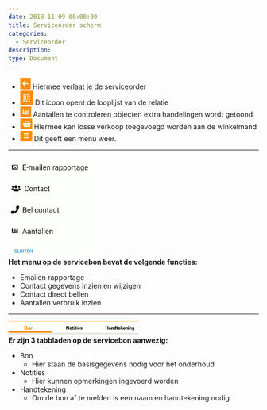 ```yaml
---
date: 2018-11-09 00:00:00
title: Serviceorder scherm
categories:
  - Serviceorder
description:
type: Document
---
```


- ![](/images/2018-11-09-09-08-44.png) Hiermee verlaat je de serviceorder
- ![](/images/2018-11-09-09-09-23.png) Dit icoon opent de looplijst van de relatie
- ![](/images/2018-11-09-09-09-48.png) Aantallen te controleren objecten extra handelingen wordt getoond
- ![](/images/2018-11-09-09-10-42.png) Hiermee kan losse verkoop toegevoegd worden aan de winkelmand
- ![](/images/2018-11-09-09-11-14.png) Dit geeft een menu weer.
* * *
![](/images/2018-11-09-10-32-34.png)  
**Het menu op de servicebon bevat de volgende functies:**
  - Emailen rapportage
  - Contact gegevens inzien en wijzigen
  - Contact direct bellen
  - Aantallen verbruik inzien
* * *
![](/images/2018-11-09-10-33-02.png)  
**Er zijn 3 tabbladen op de servicebon aanwezig:**
- Bon
    - Hier staan de basisgegevens nodig voor het onderhoud
- Notities
    - Hier kunnen opmerkingen ingevoerd worden
- Handtekening
    - Om de bon af te melden is een naam en handtekening nodig
